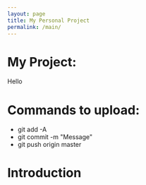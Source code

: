 ```yaml
---
layout: page
title: My Personal Project
permalink: /main/
---
```


# My Project:
Hello

# Commands to upload:
* git add -A
* git commit -m "Message"
* git push origin master
# Introduction
